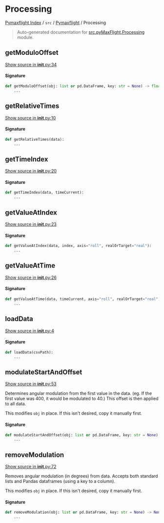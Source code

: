 # Processing

[Pymaxflight Index](../../../README.md#pymaxflight-index) /
`src` /
[Pymaxflight](../index.md#pymaxflight) /
Processing

> Auto-generated documentation for [src.pyMaxFlight.Processing](https://github.com/Clarkson-IMPETUS/pyMaxFlight/blob/main/src/pyMaxFlight/Processing/__init__.py) module.

## getModuloOffset

[Show source in __init__.py:34](https://github.com/Clarkson-IMPETUS/pyMaxFlight/blob/main/src/pyMaxFlight/Processing/__init__.py#L34)

#### Signature

```python
def getModuloOffset(obj: list or pd.DataFrame, key: str = None) -> float:
    ...
```



## getRelativeTimes

[Show source in __init__.py:10](https://github.com/Clarkson-IMPETUS/pyMaxFlight/blob/main/src/pyMaxFlight/Processing/__init__.py#L10)

#### Signature

```python
def getRelativeTimes(data):
    ...
```



## getTimeIndex

[Show source in __init__.py:20](https://github.com/Clarkson-IMPETUS/pyMaxFlight/blob/main/src/pyMaxFlight/Processing/__init__.py#L20)

#### Signature

```python
def getTimeIndex(data, timeCurrent):
    ...
```



## getValueAtIndex

[Show source in __init__.py:23](https://github.com/Clarkson-IMPETUS/pyMaxFlight/blob/main/src/pyMaxFlight/Processing/__init__.py#L23)

#### Signature

```python
def getValueAtIndex(data, index, axis="roll", realOrTarget="real"):
    ...
```



## getValueAtTime

[Show source in __init__.py:26](https://github.com/Clarkson-IMPETUS/pyMaxFlight/blob/main/src/pyMaxFlight/Processing/__init__.py#L26)

#### Signature

```python
def getValueAtTime(data, timeCurrent, axis="roll", realOrTarget="real"):
    ...
```



## loadData

[Show source in __init__.py:4](https://github.com/Clarkson-IMPETUS/pyMaxFlight/blob/main/src/pyMaxFlight/Processing/__init__.py#L4)

#### Signature

```python
def loadData(csvPath):
    ...
```



## modulateStartAndOffset

[Show source in __init__.py:53](https://github.com/Clarkson-IMPETUS/pyMaxFlight/blob/main/src/pyMaxFlight/Processing/__init__.py#L53)

Determines angular modulation from the first value in the data.
(eg. If the first value was 400, it would be modulated to 40.)
This offset is then applied to all data.

This modifies `obj` in place.
If this isn't desired, copy it manually first.

#### Signature

```python
def modulateStartAndOffset(obj: list or pd.DataFrame, key: str = None) -> None:
    ...
```



## removeModulation

[Show source in __init__.py:72](https://github.com/Clarkson-IMPETUS/pyMaxFlight/blob/main/src/pyMaxFlight/Processing/__init__.py#L72)

Removes angular modulation (in degrees) from data. Accepts both
standard lists and Pandas dataframes (using a key to a column).

This modifies `obj` in place.
If this isn't desired, copy it manually first.

#### Signature

```python
def removeModulation(obj: list or pd.DataFrame, key: str = None) -> None:
    ...
```
